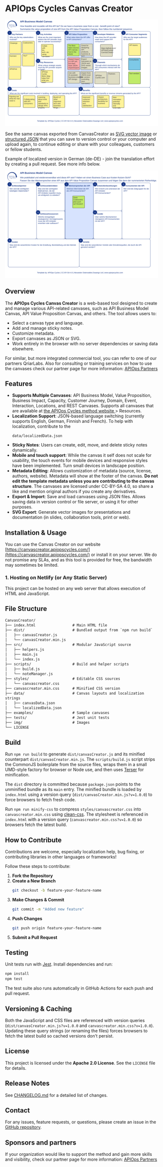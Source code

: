 # APIOps Cycles Canvas Creator


![example API Business Model Canvas filled with the CanvasCreator](examples/Canvas_apiBusinessModelCanvas_en-US.svg)

See the same canvas exported from CanvasCreator as [SVG vector image](examples/Canvas_apiBusinessModelCanvas_en-US.svg) or [structured JSON](examples/Canvas_apiBusinessModelCanvas_en-US.json) that you can save to version control or your computer and upload again, to continue editing or share with your colleagues, customers or fellow students.

Example of localized version in German (de-DE) - join the translation effort by creating a pull request. See more info below.

![example of German canvas](examples/Canvas_apiBusinessModelCanvas_de-DE.svg)

## Overview
The **APIOps Cycles Canvas Creator** is a web-based tool designed to create and manage various API-related canvases, such as API Business Model Canvas, API Value Proposition Canvas, and others. The tool allows users to:

- Select a canvas type and language. 
- Add and manage sticky notes.
- Customize metadata.
- Export canvases as JSON or SVG.
- Work entirely in the browser with no server dependencies or saving data elsewhere.

For similar, but more integrated commercial tool, you can refer to one of our partners QriarLabs. Also for consulting or training services on how to use the canvases check our partner page for more information: [APIOps Partners](https://www.apiopscycles.com/partners)

## Features
- **Supports Multiple Canvases**: API Business Model, Value Proposition, Business Impact, Capacity, Customer Journey, Domain, Event, Interaction, Locations, and REST Canvases. Supports all canvases that are available at [the APIOps Cycles method website ](https://www.apiopscycles.com/) > Resources.
- **Localization Support**: JSON-based language switching (currently supports English, German, Finnish and French). To help with localization, contribute to the
     ```
     data/localizedData.json
     ```
- **Sticky Notes**: Users can create, edit, move, and delete sticky notes dynamically.
- **Mobile and touch support**: While the canvas it self does not scale for usability, the touch events for mobile devices and responsive styles have been implemented. Turn small devices in landscape position.  
- **Metadata Editing**: Allows customization of metadata (source, license, authors, website). Metadata will show at the footer of the canvas. **Do not edit the template metadata unless you are contributing to the canvas structure**. The canvases are licensed under CC-BY-SA 4.0, so share a like and mention original authors if you create any derivatives.
- **Export & Import**: Save and load canvases using JSON files. Allows saving data in version control or file server, or using it for other purposes. 
- **SVG Export**: Generate vector images for presentations and documentation (in slides, collaboration tools, print or web).

## Installation & Usage

You can use the Canvas Creator on our website [https://canvascreator.apiopscycles.com/](https://canvascreator.apiopscycles.com/) or install it on your server. We do not promise any SLAs, and as this tool is provided for free, the bandwidth may sometimes be limited. 

### 1. Hosting on Netlify (or Any Static Server)
This project can be hosted on any web server that allows execution of HTML and JavaScript. 

## File Structure
```
CanvasCreator/
├── index.html                 # Main HTML file
├── dist/                      # Bundled output from `npm run build`
│   ├── canvasCreator.js
│   └── canvasCreator.min.js
├── src/                       # Modular JavaScript source
│   ├── helpers.js
│   ├── main.js
│   └── index.js
├── scripts/                   # Build and helper scripts
│   ├── build.js
│   └── noteManager.js
├── styles/                    # Editable CSS sources
│   └── canvascreator.css
├── canvascreator.min.css      # Minified CSS version
├── data/                      # Canvas layouts and localization strings
│   ├── canvasData.json
│   └── localizedData.json
├── examples/                  # Sample canvases
├── tests/                     # Jest unit tests
├── img/                       # Images
└── LICENSE
```

## Build

Run `npm run build` to generate `dist/canvasCreator.js` and its minified
counterpart `dist/canvasCreator.min.js`. The `scripts/build.js` script
strips the CommonJS boilerplate from the source files, wraps them in a small
UMD-style factory for browser or Node use, and then uses
[Terser](https://github.com/terser/terser) for minification.

The `dist` directory is committed because `package.json` points to the
unminified bundle as its `main` entry. The minified bundle is loaded by
`index.html` using a version query (`dist/canvasCreator.min.js?v=1.0.0`) to
force browsers to fetch fresh code.

Run `npm run minify-css` to compress `styles/canvascreator.css` into
`canvascreator.min.css` using
[clean-css](https://github.com/jakubpawlowicz/clean-css). The stylesheet is
referenced in `index.html` with a version query
(`canvascreator.min.css?v=1.0.0`) so browsers fetch the latest build.

## How to Contribute
Contributions are welcome, especially localization help, bug fixing, or contributing libraries in other languages or frameworks!

Follow these steps to contribute:
1. **Fork the Repository**
2. **Create a New Branch**
   ```sh
   git checkout -b feature-your-feature-name
   ```
3. **Make Changes & Commit**
   ```sh
   git commit -m "Added new feature"
   ```
4. **Push Changes**
   ```sh
   git push origin feature-your-feature-name
   ```
5. **Submit a Pull Request**

## Testing
Unit tests run with [Jest](https://jestjs.io/). Install dependencies and run:

```sh
npm install
npm test
```

The test suite also runs automatically in GitHub Actions for each push and pull request.

## Versioning & Caching
Both the JavaScript and CSS files are referenced with version queries
(`dist/canvasCreator.min.js?v=1.0.0` and `canvascreator.min.css?v=1.0.0`).
Updating these query strings (or renaming the files) forces browsers to fetch
the latest build so cached versions don't persist.

## License
This project is licensed under the **Apache 2.0 License**. See the `LICENSE` file for details.

## Release Notes
See [CHANGELOG.md](CHANGELOG.md) for a detailed list of changes.

## Contact
For any issues, feature requests, or questions, please create an issue in the [GitHub repository](https://github.com/APIOpsCycles/CanvasCreator/issues).

## Sponsors and partners
If your organization would like to support the method and gain more skills and visibility, check our partner page for more information: [APIOps Partners](https://www.apiopscycles.com/partners)
